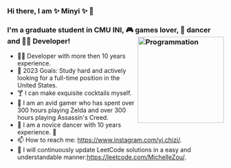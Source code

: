 
### Hi there, I am ✨ Minyi ✨ 👋

### I'm a graduate student in CMU INI, :video_game: games lover, 💃 dancer and 👩‍💻 Developer! <img align="right" src="https://github.com/MinyiZou/MInyiZou/assets/104998797/a8e0aa3f-d5f9-48d1-a09e-b4abff614f5e" alt="Programmation" width="200" />



- 👩‍💻 Developer with more then 10 years experience.
- 🥅 2023 Goals: Study hard and actively looking for a full-time position in the United States.
- 🍸 I can make exquisite cocktails myself.
- 👑 I am an avid gamer who has spent over 300 hours playing Zelda and over 300 hours playing Assassin's Creed.
- 💃 I am a novice dancer with 10 years experience. :slightly_smiling_face:
- 📫 How to reach me: https://www.instagram.com/yi.chizi/.
- 🤝 I will continuously update LeetCode solutions in a easy and understandable manner:https://leetcode.com/MichelleZou/.




<!--
**MinyiZou/MInyiZou** is a ✨ _special_ ✨ repository because its `README.md` (this file) appears on your GitHub profile.
-->
